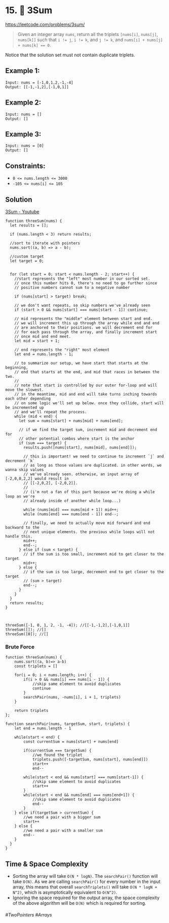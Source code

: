 # 15. 🔎  3Sum 
https://leetcode.com/problems/3sum/

> Given an integer array `nums`, return all the triplets `[nums[i]`, `nums[j]`, `nums[k]]` such that `i != j`, `i != k`, and `j != k`, and `nums[i] + nums[j] + nums[k] == 0`.

Notice that the solution set must not contain duplicate triplets.

## Example 1:
````
Input: nums = [-1,0,1,2,-1,-4]
Output: [[-1,-1,2],[-1,0,1]]
````
## Example 2:
````
Input: nums = []
Output: []
````
## Example 3:
````
Input: nums = [0]
Output: []
```` 
## Constraints:

- `0 <= nums.length <= 3000`
- `-105 <= nums[i] <= 105`

## Solution 
[3Sum - Youtube](https://www.youtube.com/embed/jXZDUdHRbhY)


````
function threeSum(nums) {
  let results = [];

  if (nums.length < 3) return results;

  //sort to iterate with pointers
  nums.sort((a, b) => a - b);

  //custom target
  let target = 0;
  

  for (let start = 0; start < nums.length - 2; start++) {
    //start represents the "left" most number in our sorted set.
    // once this number hits 0, there's no need to go further since
    // positive numbers cannot sum to a negative number

    if (nums[start] > target) break;

    // we don't want repeats, so skip numbers we've already seen
    if (start > 0 && nums[start] === nums[start - 1]) continue;

    // mid represents the "middle" element between start and end.
    // we will increment this up through the array while end and end
    // are anchored to their positions. we will decrement end for
    // for each pass through the array, and finally increment start
    // once mid and end meet.
    let mid = start + 1;

    // end represents the "right" most element
    let end = nums.length - 1;

    // to summarize our setup, we have start that starts at the beginning,
    // end that starts at the end, and mid that races in between the two.
    //
    // note that start is controlled by our outer for-loop and will move the slowest.
    // in the meantime, mid and end will take turns inching towards each other depending
    // on some logic we'll set up below. once they collide, start will be incremented up
    // and we'll repeat the process.
    while (mid < end) {
      let sum = nums[start] + nums[mid] + nums[end];

      // if we find the target sum, increment mid and decrement end for
      // other potential combos where start is the anchor
      if (sum === target) {
        results.push([nums[start], nums[mid], nums[end]]);

        // this is important! we need to continue to increment `j` and decrement `k`
        // as long as those values are duplicated. in other words, we wanna skip values
        // we've already seen. otherwise, an input array of [-2,0,0,2,2] would result in
        // [[-2,0,2], [-2,0,2]].
        //
        // (i'm not a fan of this part because we're doing a while loop as we're
        // already inside of another while loop...)

        while (nums[mid] === nums[mid + 1]) mid++;
        while (nums[end] === nums[end - 1]) end--;

        // finally, we need to actually move mid forward and end backward to the
        // next unique elements. the previous while loops will not handle this.
        mid++;
        end--;
      } else if (sum < target) {
        // if the sum is too small, increment mid to get closer to the target
        mid++;
      } else {
        // if the sum is too large, decrement end to get closer to the target
        // (sum > target)
        end--;
      }
    }
  }
  return results;
}



threeSum([-1, 0, 1, 2, -1, -4]); //[[-1,-1,2],[-1,0,1]]
threeSum([]); //[]
threeSum([0]); //[]

````
### Brute Force
````
function threeSum(nums) {
    nums.sort((a, b)=> a-b)
    const triplets = []
    
    for(i = 0; i < nums.length; i++) {
        if(i > 0 && nums[i] === nums[i - 1]) {
            //skip same element to avoid duplicates
            continue
        }
        searchPair(nums, -nums[i], i + 1, triplets) 
    }
    
    return triplets
};

function searchPair(nums, targetSum, start, triplets) {
    let end = nums.length - 1
    
    while(start < end) {
        const currentSum = nums[start] + nums[end]
        
        if(currentSum === targetSum) {
            //we found the triplet
            triplets.push([-targetSum, nums[start], nums[end]])
            start++
            end--
        
        while(start < end && nums[start] === nums[start-1]) {
            //skip same element to avoid duplicates
            start++
        }
        while(start < end && nums[end] === nums[end+1]) {
            //skip same element to avoid duplicates
            end--
        }
    } else if(targetSum > currentSum) {
        //we need a pair with a bigger sum
        start++
    } else {
        //we need a pair with a smaller sum
        end--
    }
  }     
}
````

## Time & Space Complexity

- Sorting the array will take `O(N * logN)`. The `searchPair()` function will take `O(N)`. As we are calling `searchPair()` for every number in the input array, this means that overall `searchTriplets()` will take `O(N * logN + N^2)`, which is asymptotically equivalent to `O(N^2)`.
- Ignoring the space required for the output array, the space complexity of the above algorithm will be `O(N)` which is required for sorting.


###### #TwoPointers #Arrays

